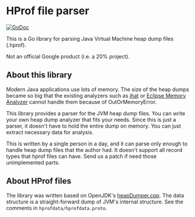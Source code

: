 # HProf file parser

[![GoDoc](https://godoc.org/github.com/golang/gddo?status.svg)](https://godoc.org/github.com/google/hprof-parser/parser)

This is a Go library for parsing Java Virtual Machine heap dump files (.hprof).

Not an official Google product (i.e. a 20% project).

## About this library

Modern Java applications use lots of memory. The size of the heap dumps became
so big that the existing analyzers such as
[jhat](https://docs.oracle.com/javase/7/docs/technotes/tools/share/jhat.html) or
[Eclipse Memory Analyzer](https://www.eclipse.org/mat/) cannot handle them
because of OutOrMemoryError.

This library provides a parser for the JVM heap dump files. You can write your
own heap dump analyzer that fits your needs. Since this is just a parser, it
doesn't have to hold the entire dump on memory. You can just extract necessary
data for analysis.

This is written by a single person in a day, and it can parse only enough to
handle heap dump files that the author had. It doesn't support all record types
that hprof files can have. Send us a patch if need those unimplemented parts.

## About HProf files

The library was written based on OpenJDK's
[heapDumper.cpp](http://hg.openjdk.java.net/jdk/jdk/file/4b49cfba69fe/src/hotspot/share/services/heapDumper.cpp).
The data structure is a straight-forward dump of JVM's internal structure. See
the comments in `hprofdata/hprofdata.proto`.
